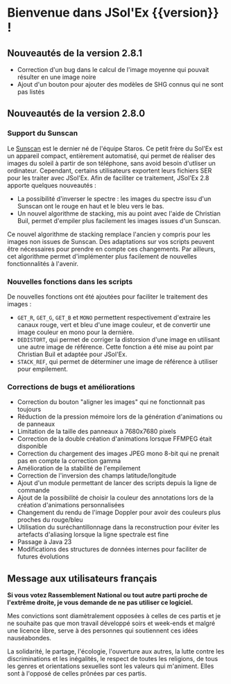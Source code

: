 # Bienvenue dans JSol'Ex {{version}} !

## Nouveautés de la version 2.8.1

- Correction d'un bug dans le calcul de l'image moyenne qui pouvait résulter en une image noire
- Ajout d'un bouton pour ajouter des modèles de SHG connus qui ne sont pas listés

## Nouveautés de la version 2.8.0

### Support du Sunscan

Le [Sunscan](https://www.sunscan.net/) est le dernier né de l'équipe Staros.
Ce petit frère du Sol'Ex est un appareil compact, entièrement automatisé, qui permet de réaliser des images du soleil à partir de son téléphone, sans avoid besoin d'utliser un ordinateur.
Cependant, certains utilisateurs exportent leurs fichiers SER pour les traiter avec JSol'Ex.
Afin de faciliter ce traitement, JSol'Ex 2.8 apporte quelques nouveautés :

- La possibilité d'inverser le spectre : les images du spectre issu d'un Sunscan ont le rouge en haut et le bleu vers le bas.
- Un nouvel algorithme de stacking, mis au point avec l'aide de Christian Buil, permet d'empiler plus facilement les images issues d'un Sunscan.

Ce nouvel algorithme de stacking remplace l'ancien y compris pour les images non issues de Sunscan.
Des adaptations sur vos scripts peuvent être nécessaires pour prendre en compte ces changements.
Par ailleurs, cet algorithme permet d'implémenter plus facilement de nouvelles fonctionnalités à l'avenir.

### Nouvelles fonctions dans les scripts

De nouvelles fonctions ont été ajoutées pour faciliter le traitement des images :

- `GET_R`, `GET_G`, `GET_B` et `MONO` permettent respectivement d'extraire les canaux rouge, vert et bleu d'une image couleur, et de convertir une image couleur en mono pour la dernière.
- `DEDISTORT`, qui permet de corriger la distorsion d'une image en utilisant une autre image de référence. Cette fonction a été mise au point par Christian Buil et adaptée pour JSol'Ex.
- `STACK_REF`, qui permet de déterminer une image de référence à utiliser pour empilement.

### Corrections de bugs et améliorations

- Correction du bouton "aligner les images" qui ne fonctionnait pas toujours
- Réduction de la pression mémoire lors de la génération d'animations ou de panneaux
- Limitation de la taille des panneaux à 7680x7680 pixels
- Correction de la double création d'animations lorsque FFMPEG était disponible
- Correction du chargement des images JPEG mono 8-bit qui ne prenait pas en compte la correction gamma
- Amélioration de la stabilité de l'empilement
- Correction de l'inversion des champs latitude/longitude
- Ajout d'un module permettant de lancer des scripts depuis la ligne de commande
- Ajout de la possibilité de choisir la couleur des annotations lors de la création d'animations personnalisées
- Changement du rendu de l'image Doppler pour avoir des couleurs plus proches du rouge/bleu
- Utilisation du suréchantillonnage dans la reconstruction pour éviter les artefacts d'aliasing lorsque la ligne spectrale est fine
- Passage à Java 23
- Modifications des structures de données internes pour faciliter de futures évolutions

## Message aux utilisateurs français

**Si vous votez Rassemblement National ou tout autre parti proche de l'extrême droite, je vous demande de ne pas utiliser ce logiciel.**

Mes convictions sont diamètralement opposées à celles de ces partis et je ne souhaite pas que mon travail développé soirs et week-ends et malgré une licence libre, serve à des personnes qui soutiennent ces idées nauséabondes.

La solidarité, le partage, l'écologie, l'ouverture aux autres, la lutte contre les discriminations et les inégalités, le respect de toutes les religions, de tous les genres et orientations sexuelles sont les valeurs qui m'animent.
Elles sont à l'opposé de celles prônées par ces partis.
